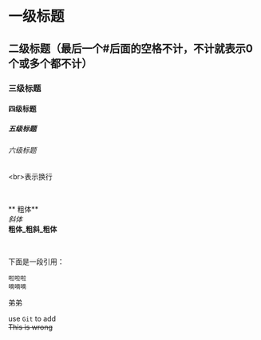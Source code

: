 # 一级标题
##    二级标题（最后一个#后面的空格不计，不计就表示0个或多个都不计）
### 三级标题
#### 四级标题
##### 五级标题
###### 六级标题

\<br>表示换行<br>

<br>

** 粗体**<br>
_斜体_<br>
**粗体_粗斜_粗体**<br>

<br>

下面是一段引用：
>


    啦啦啦
    嘀嘀嘀
  弟弟
  
  
  use `Git` to add<br>
  ~~This is wrong~~
